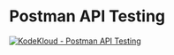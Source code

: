 # Postman API Testing

[![KodeKloud - Postman API Testing](https://img.youtube.com/vi/1Gn7SG-LoLM&t/0.jpg)][postmanApi]

[postmanApi]: https://www.youtube.com/watch?v=1Gn7SG-LoLM&t
